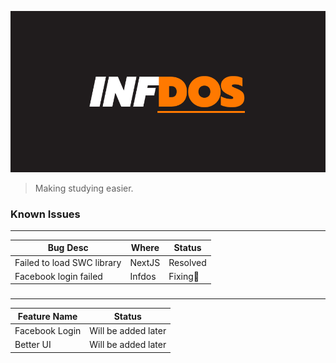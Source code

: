 ![infdos](./img/infdos.png)

> Making studying easier. 

### Known Issues
---
| Bug Desc                   | Where  | Status   |
|----------------------------|--------|----------|
| Failed to load SWC library | NextJS | Resolved |
| Facebook login failed      | Infdos | Fixing🔨|

###
---
| Feature Name      | Status                |
|-------------------|-----------------------|
| Facebook Login    |Will be added later    |
| Better UI         |Will be added later    |
